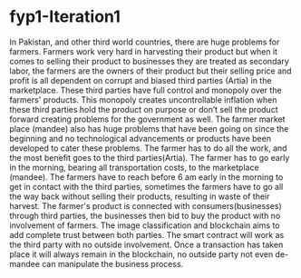 # fyp1-Iteration1
In Pakistan, and other third world countries,   there are huge problems for farmers. Farmers work very hard in harvesting their product but when it comes to selling their product to businesses they are treated as secondary labor, the farmers are the owners of their product but their selling price and profit is all dependent on corrupt and biased third parties (Artia) in the marketplace. These third parties have full control and monopoly over the farmers' products. This monopoly creates uncontrollable inflation when these third parties hold the product on purpose or don’t sell the product forward creating problems for the government as well.   The farmer market place (mandee) also has huge problems that have been going on since the beginning and no technological advancements or products have been developed to cater these problems. The farmer has to do all the work, and the most benefit goes to the third parties(Artia). The farmer has to go early in the morning, bearing all transportation costs, to the marketplace (mandee). The farmers have to reach before 6 am early in the morning to get in contact with the third parties, sometimes the farmers have to go all the way back without selling their products, resulting in waste of their harvest. The farmer's product is connected with consumers(businesses) through third parties, the businesses then bid to buy the product with no involvement of farmers.   The image classification and blockchain aims to add complete trust between both parties. The smart contract will work as the third party with no outside involvement. Once a transaction has taken place it will always remain in the blockchain, no outside party not even de-mandee can manipulate the business process.

